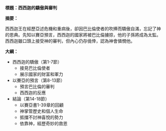 **標題：西西迦的驕傲與審判**

**摘要：**

西西迦王在經歷亞述危機和重病後，卻因巴比倫使者的吹捧而驕傲自滿，忘記了神的恩典。先知以賽亞預言，西西迦的國家將被巴比倫擄掠，他的子孫將成為太監。西西迦雖口頭上接受神的審判，但內心仍存僥倖，認為神會憐憫他。

**大綱：**

* 西西迦的驕傲（第1-7節）
    * 接見巴比倫使者
    * 展示國家的財富和軍力
* 以賽亞的預言（第8-13節）
    * 預言巴比倫的審判
    * 西西迦的反應
* 結論（第14-18節）
    * 以賽亞書1-39章的回顧
    * 神掌管歷史和個人生命
    * 抵擋不討神喜悅的勢力
    * 依靠神，經歷奇妙的救恩